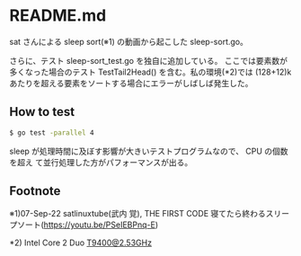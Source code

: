 # README.md

sat さんによる sleep sort(※1) の動画から起こした sleep-sort.go。

さらに、テスト sleep-sort_test.go を独自に追加している。
ここでは要素数が多くなった場合のテスト TestTail2Head() を含む。私の環境(*2)では 
(128+12)k あたりを超える要素をソートする場合にエラーがしばしば発生した。

## How to test

```bash
$ go test -parallel 4
```
sleep が処理時間に及ぼす影響が大きいテストプログラムなので、 CPU の個数を超え
て並行処理した方がパフォーマンスが出る。

## Footnote

※1)07-Sep-22 satlinuxtube(武内 覚),
THE FIRST CODE 寝てたら終わるスリープソート(https://youtu.be/PSeIEBPnq-E)

*2) Intel Core 2 Duo T9400@2.53GHz
